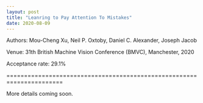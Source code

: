 ```yaml
---
layout: post
title: "Leanring to Pay Attention To Mistakes"
date: 2020-08-09
---
```

Authors: Mou-Cheng Xu, Neil P. Oxtoby, Daniel C. Alexander, Joseph Jacob

Venue: 31th British Machine Vision Conference (BMVC), Manchester, 2020

Acceptance rate: 29.1%

======================================================================

More details coming soon.

